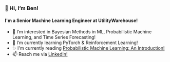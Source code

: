 ### 👋 Hi, I’m Ben!
#### I'm a Senior Machine Learning Engineer at UtilityWarehouse!
- 👀 I’m interested in Bayesian Methods in ML, Probabilistic Machine Learning, and Time Series Forecasting!
- 🌱 I’m currently learning PyTorch & Reinforcement Learning!
- ✨ I'm currently reading [Probabilistic Machine Learning: An Introduction!](https://probml.github.io/pml-book/book1.html)
- 📫 Reach me via [LinkedIn!](https://www.linkedin.com/in/ben-f-hicks/)

<!---
benfhicks/benfhicks is a ✨ special ✨ repository because its `README.md` (this file) appears on your GitHub profile.
You can click the Preview link to take a look at your changes.
--->

